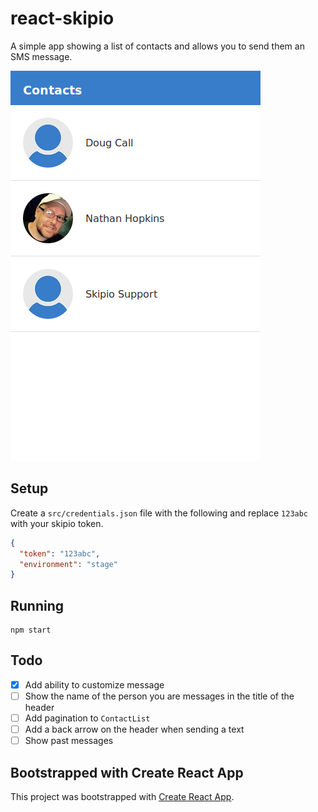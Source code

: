 # react-skipio

A simple app showing a list of contacts and allows you to send them an SMS message.

![Screenshot](screenshot.png)

## Setup

Create a `src/credentials.json` file with the following and replace `123abc` with your skipio token.

```json
{
  "token": "123abc",
  "environment": "stage"
}
```

## Running

```
npm start
```

## Todo

- [x] Add ability to customize message
- [ ] Show the name of the person you are messages in the title of the header
- [ ] Add pagination to `ContactList`
- [ ] Add a back arrow on the header when sending a text
- [ ] Show past messages

## Bootstrapped with Create React App

This project was bootstrapped with [Create React App](https://github.com/facebookincubator/create-react-app).
